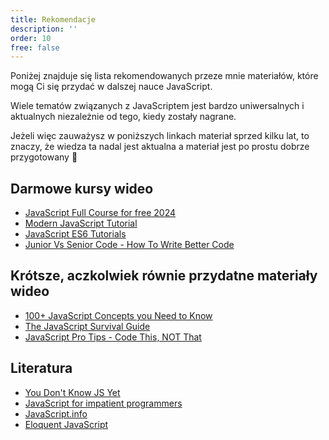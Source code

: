```yaml
---
title: Rekomendacje
description: ''
order: 10
free: false
---
```


Poniżej znajduje się lista rekomendowanych przeze mnie materiałów, które mogą Ci się przydać w dalszej nauce JavaScript.

Wiele tematów związanych z JavaScriptem jest bardzo uniwersalnych i aktualnych niezależnie od tego, kiedy zostały nagrane.

Jeżeli więc zauważysz w poniższych linkach materiał sprzed kilku lat, to znaczy, że wiedza ta nadal jest aktualna a materiał jest po prostu dobrze przygotowany 🙂

## Darmowe kursy wideo

- [JavaScript Full Course for free 2024](https://www.youtube.com/watch?v=lfmg-EJ8gm4)
- [Modern JavaScript Tutorial](https://www.youtube.com/playlist?list=PL4cUxeGkcC9haFPT7J25Q9GRB_ZkFrQAc)
- [JavaScript ES6 Tutorials](https://www.youtube.com/playlist?list=PL4cUxeGkcC9gKfw25slm4CUDUcM_sXdml)
- [Junior Vs Senior Code - How To Write Better Code](https://www.youtube.com/watch?v=g2nMKzhkvxw)

## Krótsze, aczkolwiek równie przydatne materiały wideo

- [100+ JavaScript Concepts you Need to Know](https://www.youtube.com/watch?v=lkIFF4maKMU)
- [The JavaScript Survival Guide](https://www.youtube.com/watch?v=9emXNzqCKyg)
- [JavaScript Pro Tips - Code This, NOT That](https://www.youtube.com/watch?v=Mus_vwhTCq0)

## Literatura

- [You Don't Know JS Yet](https://github.com/getify/You-Dont-Know-JS/tree/2nd-ed)
- [JavaScript for impatient programmers](https://exploringjs.com/impatient-js/index.html)
- [JavaScript.info](https://javascript.info/)
- [Eloquent JavaScript](https://eloquentjavascript.net/)
